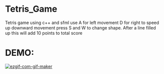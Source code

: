 # Tetris_Game
Tetris game using c++ and sfml
use A for left movement D for right
to speed up downward movement press S and W to change shape.
After a line filled up this will add 10 points to total score


# DEMO:
<a href="https://imgbb.com/"><img src="https://i.ibb.co/kKR4vqT/ezgif-com-gif-maker.gif" alt="ezgif-com-gif-maker" border="0"></a>
